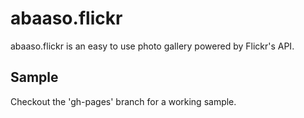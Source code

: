 # abaaso.flickr
abaaso.flickr is an easy to use photo gallery powered by Flickr's API.

## Sample
Checkout the 'gh-pages' branch for a working sample.